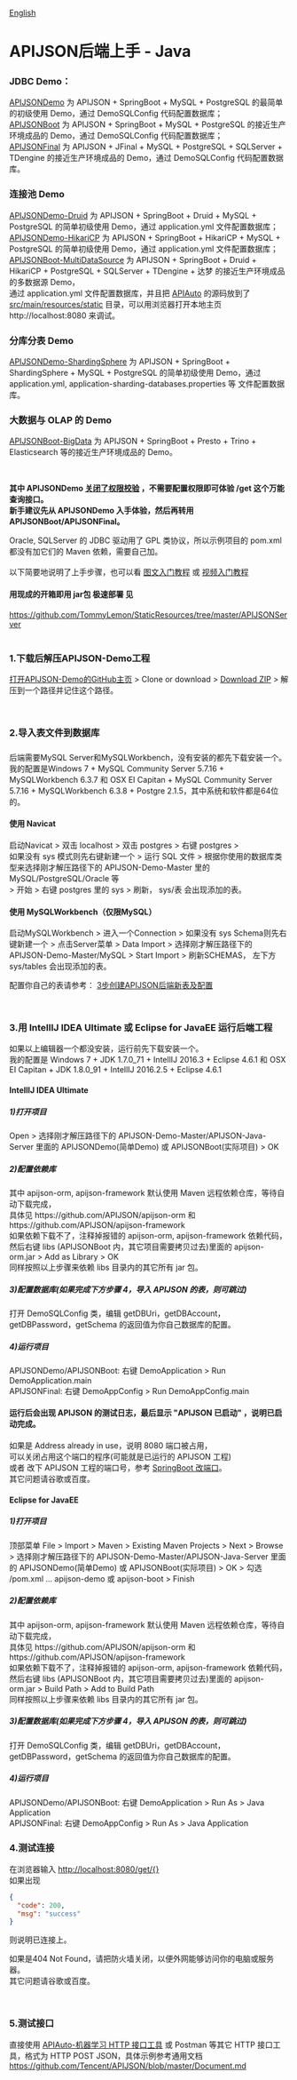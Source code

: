 [English](https://github.com/APIJSON/APIJSON-Demo/blob/master/APIJSON-Java-Server/README-English.md)

# APIJSON后端上手 - Java
### JDBC Demo：
[APIJSONDemo](https://github.com/APIJSON/APIJSON-Demo/tree/master/APIJSON-Java-Server/APIJSONDemo) 为 APIJSON + SpringBoot + MySQL + PostgreSQL 的最简单的初级使用 Demo，通过 DemoSQLConfig 代码配置数据库； <br />
[APIJSONBoot](https://github.com/APIJSON/APIJSON-Demo/tree/master/APIJSON-Java-Server/APIJSONBoot) 为 APIJSON + SpringBoot + MySQL + PostgreSQL 的接近生产环境成品的 Demo，通过 DemoSQLConfig 代码配置数据库； <br />
[APIJSONFinal](https://github.com/APIJSON/APIJSON-Demo/tree/master/APIJSON-Java-Server/APIJSONFinal) 为 APIJSON + JFinal + MySQL + PostgreSQL + SQLServer + TDengine  的接近生产环境成品的 Demo，通过 DemoSQLConfig 代码配置数据库。 <br />

### 连接池 Demo
[APIJSONDemo-Druid](https://github.com/APIJSON/APIJSON-Demo/tree/master/APIJSON-Java-Server/APIJSONDemo-Druid) 为 APIJSON + SpringBoot + Druid + MySQL + PostgreSQL 的简单初级使用 Demo，通过 application.yml 文件配置数据库； <br />
[APIJSONDemo-HikariCP](https://github.com/APIJSON/APIJSON-Demo/tree/master/APIJSON-Java-Server/APIJSONDemo-HikariCP) 为 APIJSON + SpringBoot + HikariCP + MySQL + PostgreSQL 的简单初级使用 Demo，通过 application.yml 文件配置数据库； <br />
[APIJSONBoot-MultiDataSource](https://github.com/APIJSON/APIJSON-Demo/tree/master/APIJSON-Java-Server/APIJSONBoot-MultiDataSource) 为 APIJSON + SpringBoot + Druid + HikariCP + PostgreSQL + SQLServer + TDengine + 达梦 的接近生产环境成品的多数据源 Demo， <br />
通过 application.yml 文件配置数据库，并且把 [APIAuto](https://github.com/TommyLemon/APIAuto) 的源码放到了 [src/main/resources/static](https://github.com/APIJSON/APIJSON-Demo/tree/master/APIJSON-Java-Server/APIJSONBoot-MultiDataSource/src/main/resources/static) 目录，可以用浏览器打开本地主页 http://localhost:8080 来调试。 <br />

### 分库分表 Demo
[APIJSONDemo-ShardingSphere](https://github.com/APIJSON/APIJSON-Demo/tree/master/APIJSON-Java-Server/APIJSONDemo-ShardingSphere) 为 APIJSON + SpringBoot + ShardingSphere  + MySQL + PostgreSQL 的简单初级使用 Demo，通过 application.yml, application-sharding-databases.properties 等 文件配置数据库。 <br />

### 大数据与 OLAP 的 Demo
[APIJSONBoot-BigData](https://github.com/APIJSON/APIJSON-Demo/tree/master/APIJSON-Java-Server/APIJSONBoot-BigData) 为 APIJSON + SpringBoot + Presto + Trino + Elasticsearch 等的接近生产环境成品的 Demo。 <br />


<br />

**其中 APIJSONDemo [关闭了权限校验](https://github.com/APIJSON/APIJSON-Demo/blob/master/APIJSON-Java-Server/APIJSONDemo/src/main/java/apijson/demo/DemoController.java#L52-L54) ，不需要配置权限即可体验 /get 这个万能查询接口。<br />
新手建议先从 APIJSONDemo 入手体验，然后再转用 APIJSONBoot/APIJSONFinal。**

Oracle, SQLServer 的 JDBC 驱动用了 GPL 类协议，所以示例项目的 pom.xml 都没有加它们的 Maven 依赖，需要自己加。<br />
<br />
以下简要地说明了上手步骤，也可以看 [图文入门教程](https://github.com/Tencent/APIJSON/blob/master/%E8%AF%A6%E7%BB%86%E7%9A%84%E8%AF%B4%E6%98%8E%E6%96%87%E6%A1%A3.md) 或 [视频入门教程](https://space.bilibili.com/39652511)


#### 用现成的开箱即用 jar包 极速部署 见
https://github.com/TommyLemon/StaticResources/tree/master/APIJSONServer
<br />
<br />

### 1.下载后解压APIJSON-Demo工程

[打开APIJSON-Demo的GitHub主页](https://github.com/APIJSON/APIJSON-Demo) &gt; Clone or download &gt; [Download ZIP](https://github.com/APIJSON/APIJSON-Demo/archive/master.zip) &gt; 解压到一个路径并记住这个路径。


<br />

### 2.导入表文件到数据库<h3/>

后端需要MySQL Server和MySQLWorkbench，没有安装的都先下载安装一个。<br />
我的配置是Windows 7 + MySQL Community Server 5.7.16 + MySQLWorkbench 6.3.7 和 OSX EI Capitan + MySQL Community Server 5.7.16 + MySQLWorkbench 6.3.8 + Postgre 2.1.5，其中系统和软件都是64位的。

#### 使用 Navicat
启动Navicat &gt; 双击 localhost &gt; 双击 postgres &gt; 右键 postgres &gt; <br /> 如果没有 sys 模式则先右键新建一个 &gt; 运行 SQL 文件 &gt; 根据你使用的数据库类型来选择刚才解压路径下的 APIJSON-Demo-Master 里的 MySQL/PostgreSQL/Oracle 等 <br />
&gt; 开始 &gt; 右键 postgres 里的 sys &gt; 刷新， sys/表 会出现添加的表。

#### 使用 MySQLWorkbench（仅限MySQL）
启动MySQLWorkbench &gt; 进入一个Connection &gt; 如果没有 sys Schema则先右键新建一个 &gt; 点击Server菜单 &gt; Data Import &gt; 选择刚才解压路径下的APIJSON-Demo-Master/MySQL &gt; Start Import &gt; 刷新SCHEMAS， 左下方 sys/tables 会出现添加的表。

配置你自己的表请参考：
[3步创建APIJSON后端新表及配置](https://my.oschina.net/tommylemon/blog/889074)

<br />

### 3.用 IntellIJ IDEA Ultimate 或 Eclipse for JavaEE 运行后端工程

如果以上编辑器一个都没安装，运行前先下载安装一个。<br />
我的配置是 Windows 7 + JDK 1.7.0_71 + IntellIJ 2016.3 + Eclipse 4.6.1 和 OSX EI Capitan + JDK 1.8.0_91 + IntellIJ 2016.2.5 + Eclipse 4.6.1


#### IntellIJ IDEA Ultimate

<h5>1)打开项目</h5>
Open > 选择刚才解压路径下的 APIJSON-Demo-Master/APIJSON-Java-Server 里面的 APIJSONDemo(简单Demo) 或 APIJSONBoot(实际项目) > OK

<h5>2)配置依赖库 </h5>
其中 apijson-orm, apijson-framework 默认使用 Maven 远程依赖仓库，等待自动下载完成， <br />
具体见 https://github.com/APIJSON/apijson-orm 和 https://github.com/APIJSON/apijson-framework <br />
如果依赖下载不了，注释掉报错的 apijson-orm, apijson-framework 依赖代码， <br />
然后右键 libs (APIJSONBoot 内，其它项目需要拷贝过去)里面的 apijson-orm.jar > Add as Library > OK <br />
同样按照以上步骤来依赖 libs 目录内的其它所有 jar 包。 <br />

<h5>3)配置数据库(如果完成下方步骤 4，导入 APIJSON 的表，则可跳过) </h5>
打开 DemoSQLConfig 类，编辑 getDBUri，getDBAccount，getDBPassword，getSchema 的返回值为你自己数据库的配置。<br />

<h5>4)运行项目</h5>
APIJSONDemo/APIJSONBoot: 右键 DemoApplication > Run DemoApplication.main <br />
APIJSONFinal: 右键 DemoAppConfig > Run DemoAppConfig.main

<h4>运行后会出现 APIJSON 的测试日志，最后显示 "APIJSON 已启动" ，说明已启动完成。</h4>

如果是 Address already in use，说明 8080 端口被占用，<br />
可以关闭占用这个端口的程序(可能就是已运行的 APIJSON 工程) <br />
或者 改下 APIJSON 工程的端口号，参考 [SpringBoot 改端口](https://segmentfault.com/a/1190000021639114)。<br />
其它问题请谷歌或百度。


#### Eclipse for JavaEE

<h5>1)打开项目</h5>
顶部菜单 File > Import > Maven > Existing Maven Projects > Next > Browse <br />
> 选择刚才解压路径下的 APIJSON-Demo-Master/APIJSON-Java-Server 里面的 APIJSONDemo(简单Demo) 或 APIJSONBoot(实际项目) > OK
> 勾选 /pom.xml ... apijson-demo 或 apijson-boot > Finish

<h5>2)配置依赖库 </h5>
其中 apijson-orm, apijson-framework 默认使用 Maven 远程依赖仓库，等待自动下载完成， <br />
具体见 https://github.com/APIJSON/apijson-orm 和 https://github.com/APIJSON/apijson-framework <br />
如果依赖下载不了，注释掉报错的 apijson-orm, apijson-framework 依赖代码， <br />
然后右键 libs (APIJSONBoot 内，其它项目需要拷贝过去)里面的 apijson-orm.jar > Build Path > Add to Build Path <br />
同样按照以上步骤来依赖 libs 目录内的其它所有 jar 包。 <br />

<h5>3)配置数据库(如果完成下方步骤 4，导入 APIJSON 的表，则可跳过) </h5>
打开 DemoSQLConfig 类，编辑 getDBUri，getDBAccount，getDBPassword，getSchema 的返回值为你自己数据库的配置。<br />

<h5>4)运行项目</h5>
APIJSONDemo/APIJSONBoot: 右键 DemoApplication > Run As > Java Application <br />
APIJSONFinal: 右键 DemoAppConfig > Run As > Java Application

<br />

### 4.测试连接<br />
在浏览器输入 [http://localhost:8080/get/{}](http://localhost:8080/get/{}) <br />
如果出现
```json
{
  "code": 200,
  "msg": "success"
}
```
则说明已连接上。<br />

如果是404 Not Found，请把防火墙关闭，以便外网能够访问你的电脑或服务器。<br />
其它问题请谷歌或百度。

<br />


### 5.测试接口<br />
直接使用 [APIAuto-机器学习 HTTP 接口工具](http://apijson.cn/api) 或 Postman 等其它 HTTP 接口工具，格式为 HTTP POST JSON，具体示例参考通用文档 <br />
https://github.com/Tencent/APIJSON/blob/master/Document.md
<br />
